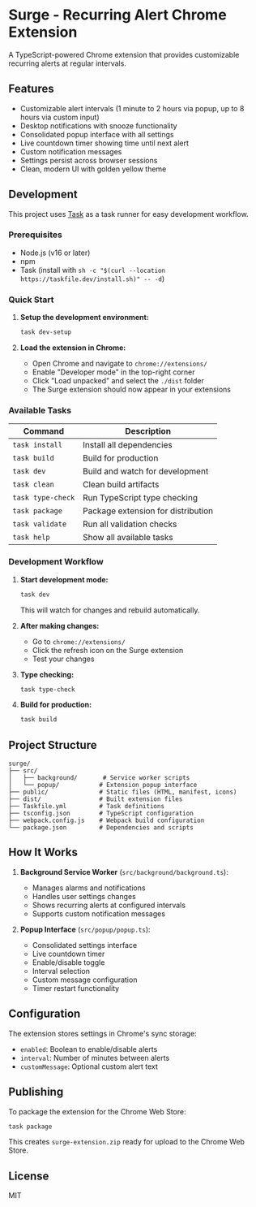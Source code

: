# Surge - Recurring Alert Chrome Extension

A TypeScript-powered Chrome extension that provides customizable recurring alerts at regular intervals.

## Features

- Customizable alert intervals (1 minute to 2 hours via popup, up to 8 hours via custom input)
- Desktop notifications with snooze functionality
- Consolidated popup interface with all settings
- Live countdown timer showing time until next alert
- Custom notification messages
- Settings persist across browser sessions
- Clean, modern UI with golden yellow theme

## Development

This project uses [Task](https://taskfile.dev/) as a task runner for easy development workflow.

### Prerequisites

- Node.js (v16 or later)
- npm
- Task (install with `sh -c "$(curl --location https://taskfile.dev/install.sh)" -- -d`)

### Quick Start

1. **Setup the development environment:**
   ```bash
   task dev-setup
   ```

2. **Load the extension in Chrome:**
   - Open Chrome and navigate to `chrome://extensions/`
   - Enable "Developer mode" in the top-right corner
   - Click "Load unpacked" and select the `./dist` folder
   - The Surge extension should now appear in your extensions

### Available Tasks

| Command | Description |
|---------|-------------|
| `task install` | Install all dependencies |
| `task build` | Build for production |
| `task dev` | Build and watch for development |
| `task clean` | Clean build artifacts |
| `task type-check` | Run TypeScript type checking |
| `task package` | Package extension for distribution |
| `task validate` | Run all validation checks |
| `task help` | Show all available tasks |

### Development Workflow

1. **Start development mode:**
   ```bash
   task dev
   ```
   This will watch for changes and rebuild automatically.

2. **After making changes:**
   - Go to `chrome://extensions/`
   - Click the refresh icon on the Surge extension
   - Test your changes

3. **Type checking:**
   ```bash
   task type-check
   ```

4. **Build for production:**
   ```bash
   task build
   ```

## Project Structure

```
surge/
├── src/
│   ├── background/       # Service worker scripts
│   └── popup/           # Extension popup interface  
├── public/              # Static files (HTML, manifest, icons)
├── dist/                # Built extension files
├── Taskfile.yml         # Task definitions
├── tsconfig.json        # TypeScript configuration
├── webpack.config.js    # Webpack build configuration
└── package.json         # Dependencies and scripts
```

## How It Works

1. **Background Service Worker** (`src/background/background.ts`):
   - Manages alarms and notifications
   - Handles user settings changes
   - Shows recurring alerts at configured intervals
   - Supports custom notification messages

2. **Popup Interface** (`src/popup/popup.ts`):
   - Consolidated settings interface
   - Live countdown timer
   - Enable/disable toggle
   - Interval selection
   - Custom message configuration
   - Timer restart functionality

## Configuration

The extension stores settings in Chrome's sync storage:
- `enabled`: Boolean to enable/disable alerts
- `interval`: Number of minutes between alerts
- `customMessage`: Optional custom alert text

## Publishing

To package the extension for the Chrome Web Store:

```bash
task package
```

This creates `surge-extension.zip` ready for upload to the Chrome Web Store.

## License

MIT